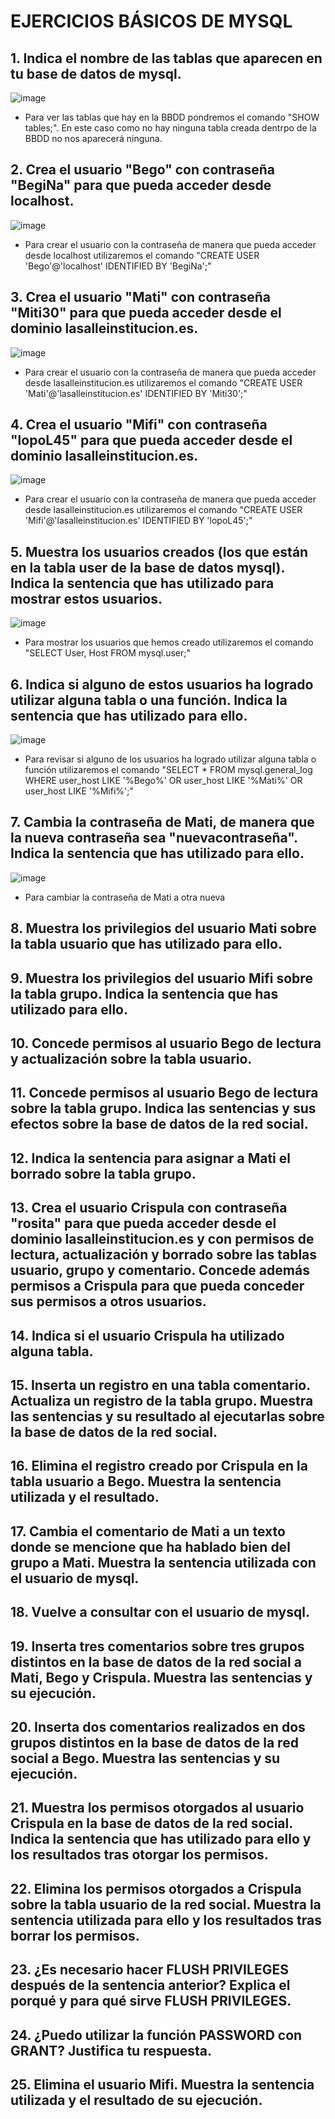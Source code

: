 # EJERCICIOS BÁSICOS DE MYSQL
## 1. Indica el nombre de las tablas que aparecen en tu base de datos de mysql.
![image](https://github.com/user-attachments/assets/5f2d8189-cde6-45e5-aecd-d07ef551d347)
  - Para ver las tablas que hay en la BBDD pondremos el comando "SHOW tables;". En este caso como no hay ninguna tabla creada dentrpo de la BBDD no nos aparecerá ninguna.
## 2. Crea el usuario "Bego" con contraseña "BegiNa" para que pueda acceder desde localhost.
![image](https://github.com/user-attachments/assets/40932328-abe2-436a-9287-8a11e97c5846)
  - Para crear el usuario con la contraseña de manera que pueda acceder desde localhost utilizaremos el comando "CREATE USER 'Bego'@'localhost' IDENTIFIED BY 'BegiNa';"
## 3. Crea el usuario "Mati" con contraseña "Miti30" para que pueda acceder desde el dominio lasalleinstitucion.es.
![image](https://github.com/user-attachments/assets/dac09fc6-9b53-49dc-8ed8-4f5c70665dc7)
  - Para crear el usuario con la contraseña de manera que pueda acceder desde lasalleinstitucion.es utilizaremos el comando "CREATE USER 'Mati'@'lasalleinstitucion.es' IDENTIFIED BY 'Miti30';"
## 4. Crea el usuario "Mifi" con contraseña "lopoL45" para que pueda acceder desde el dominio lasalleinstitucion.es.
![image](https://github.com/user-attachments/assets/3ee1824d-b298-4971-b7bf-f670d0ab425e)
  - Para crear el usuario con la contraseña de manera que pueda acceder desde lasalleinstitucion.es utilizaremos el comando "CREATE USER 'Mifi'@'lasalleinstitucion.es' IDENTIFIED BY 'lopoL45';"
## 5. Muestra los usuarios creados (los que están en la tabla user de la base de datos mysql). Indica la sentencia que has utilizado para mostrar estos usuarios.
![image](https://github.com/user-attachments/assets/478944ea-f4a1-47c0-82a3-b37335e59447)
  - Para mostrar los usuarios que hemos creado utilizaremos el comando "SELECT User, Host FROM mysql.user;"
## 6. Indica si alguno de estos usuarios ha logrado utilizar alguna tabla o una función. Indica la sentencia que has utilizado para ello.
![image](https://github.com/user-attachments/assets/dedded6b-5b37-456a-abd3-2168516c12e2)
  - Para revisar si alguno de los usuarios ha logrado utilizar alguna tabla o función utilizaremos el comando "SELECT * FROM mysql.general_log WHERE user_host LIKE '%Bego%' OR user_host LIKE '%Mati%' OR user_host LIKE '%Mifi%';"
## 7. Cambia la contraseña de Mati, de manera que la nueva contraseña sea "nuevacontraseña". Indica la sentencia que has utilizado para ello.
![image](https://github.com/user-attachments/assets/86faa773-97f1-4dea-a2e6-4a89d4334a1d)
  - Para cambiar la contraseña de Mati a otra nueva 
## 8. Muestra los privilegios del usuario Mati sobre la tabla usuario que has utilizado para ello.
## 9. Muestra los privilegios del usuario Mifi sobre la tabla grupo. Indica la sentencia que has utilizado para ello.
## 10. Concede permisos al usuario Bego de lectura y actualización sobre la tabla usuario.
## 11. Concede permisos al usuario Bego de lectura sobre la tabla grupo. Indica las sentencias y sus efectos sobre la base de datos de la red social.
## 12. Indica la sentencia para asignar a Mati el borrado sobre la tabla grupo.
## 13. Crea el usuario Crispula con contraseña "rosita" para que pueda acceder desde el dominio lasalleinstitucion.es y con permisos de lectura, actualización y borrado sobre las tablas usuario, grupo y comentario. Concede además permisos a Crispula para que pueda conceder sus permisos a otros usuarios.
## 14. Indica si el usuario Crispula ha utilizado alguna tabla.
## 15. Inserta un registro en una tabla comentario. Actualiza un registro de la tabla grupo. Muestra las sentencias y su resultado al ejecutarlas sobre la base de datos de la red social.
## 16. Elimina el registro creado por Crispula en la tabla usuario a Bego. Muestra la sentencia utilizada y el resultado.
## 17. Cambia el comentario de Mati a un texto donde se mencione que ha hablado bien del grupo a Mati. Muestra la sentencia utilizada con el usuario de mysql.
## 18. Vuelve a consultar con el usuario de mysql.
## 19. Inserta tres comentarios sobre tres grupos distintos en la base de datos de la red social a Mati, Bego y Crispula. Muestra las sentencias y su ejecución.
## 20. Inserta dos comentarios realizados en dos grupos distintos en la base de datos de la red social a Bego. Muestra las sentencias y su ejecución.
## 21. Muestra los permisos otorgados al usuario Crispula en la base de datos de la red social. Indica la sentencia que has utilizado para ello y los resultados tras otorgar los permisos.
## 22. Elimina los permisos otorgados a Crispula sobre la tabla usuario de la red social. Muestra la sentencia utilizada para ello y los resultados tras borrar los permisos.
## 23. ¿Es necesario hacer FLUSH PRIVILEGES después de la sentencia anterior? Explica el porqué y para qué sirve FLUSH PRIVILEGES.
## 24. ¿Puedo utilizar la función PASSWORD con GRANT? Justifica tu respuesta.
## 25. Elimina el usuario Mifi. Muestra la sentencia utilizada y el resultado de su ejecución.
